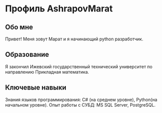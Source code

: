 # Профиль AshrapovMarat

## Обо мне

Привет! Меня зовут Марат и я начинающий python разработчик.

## Образование

Я закончил Ижевский государственный технический университет по направлению Прикладная математика.

## Ключевые навыки

Знания языков программирования: C# (на среднем уровне), Python(на начальном уровне).
Опыт работы с СУБД: MS SQL Server, PostgreSQL.

<!--
**AshrapovMarat/AshrapovMarat** is a ✨ _special_ ✨ repository because its `README.md` (this file) appears on your GitHub profile.

Here are some ideas to get you started:

- 🔭 I’m currently working on ...
- 🌱 I’m currently learning ...
- 👯 I’m looking to collaborate on ...
- 🤔 I’m looking for help with ...
- 💬 Ask me about ...
- 📫 How to reach me: ...
- 😄 Pronouns: ...
- ⚡ Fun fact: ...
-->
